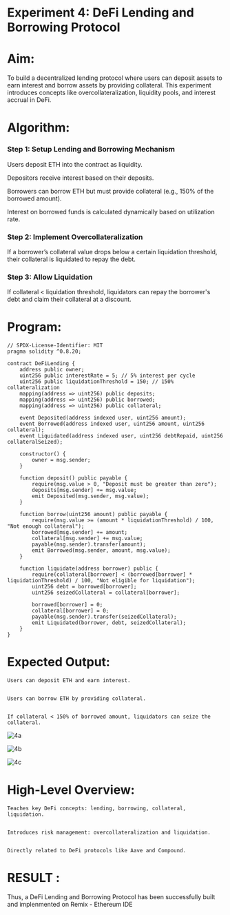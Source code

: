 # Experiment 4: DeFi Lending and Borrowing Protocol
# Aim:
To build a decentralized lending protocol where users can deposit assets to earn interest and borrow assets by providing collateral. This experiment introduces concepts like overcollateralization, liquidity pools, and interest accrual in DeFi.

# Algorithm:

### Step 1: Setup Lending and Borrowing Mechanism

Users deposit ETH into the contract as liquidity.


Depositors receive interest based on their deposits.


Borrowers can borrow ETH but must provide collateral (e.g., 150% of the borrowed amount).


Interest on borrowed funds is calculated dynamically based on utilization rate.


### Step 2: Implement Overcollateralization

If a borrower’s collateral value drops below a certain liquidation threshold, their collateral is liquidated to repay the debt.


### Step 3: Allow Liquidation

If collateral < liquidation threshold, liquidators can repay the borrower's debt and claim their collateral at a discount.


# Program:
```
// SPDX-License-Identifier: MIT
pragma solidity ^0.8.20;

contract DeFiLending {
    address public owner;
    uint256 public interestRate = 5; // 5% interest per cycle
    uint256 public liquidationThreshold = 150; // 150% collateralization
    mapping(address => uint256) public deposits;
    mapping(address => uint256) public borrowed;
    mapping(address => uint256) public collateral;

    event Deposited(address indexed user, uint256 amount);
    event Borrowed(address indexed user, uint256 amount, uint256 collateral);
    event Liquidated(address indexed user, uint256 debtRepaid, uint256 collateralSeized);

    constructor() {
        owner = msg.sender;
    }

    function deposit() public payable {
        require(msg.value > 0, "Deposit must be greater than zero");
        deposits[msg.sender] += msg.value;
        emit Deposited(msg.sender, msg.value);
    }

    function borrow(uint256 amount) public payable {
        require(msg.value >= (amount * liquidationThreshold) / 100, "Not enough collateral");
        borrowed[msg.sender] += amount;
        collateral[msg.sender] += msg.value;
        payable(msg.sender).transfer(amount);
        emit Borrowed(msg.sender, amount, msg.value);
    }

    function liquidate(address borrower) public {
        require(collateral[borrower] < (borrowed[borrower] * liquidationThreshold) / 100, "Not eligible for liquidation");
        uint256 debt = borrowed[borrower];
        uint256 seizedCollateral = collateral[borrower];

        borrowed[borrower] = 0;
        collateral[borrower] = 0;
        payable(msg.sender).transfer(seizedCollateral);
        emit Liquidated(borrower, debt, seizedCollateral);
    }
}

```
# Expected Output:

```
Users can deposit ETH and earn interest.


Users can borrow ETH by providing collateral.


If collateral < 150% of borrowed amount, liquidators can seize the collateral.
```

![4a](https://github.com/user-attachments/assets/d99b99f1-6756-41f7-9de4-5fa64b9012cb)

![4b](https://github.com/user-attachments/assets/a3e79047-4ea6-434c-9056-3992c9f05638)

![4c](https://github.com/user-attachments/assets/12e95d21-18e0-4027-81a5-3d0d987cbb07)


# High-Level Overview:

```
Teaches key DeFi concepts: lending, borrowing, collateral, liquidation.


Introduces risk management: overcollateralization and liquidation.


Directly related to DeFi protocols like Aave and Compound.
```

# RESULT : 

Thus, a DeFi Lending and Borrowing Protocol has been successfully built and implenmented on Remix - Ethereum IDE

